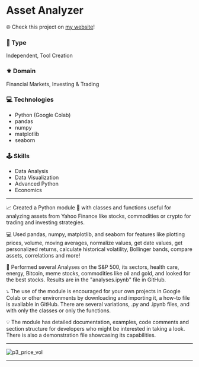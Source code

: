 # Asset Analyzer

🌐 Check this project on [my website](https://aadsm2355.wixsite.com/andryadsm/asset_analyzer)!

### 📌 Type
Independent, Tool Creation

### ⚜️ Domain
Financial Markets, Investing & Trading

### 💻 Technologies
- Python (Google Colab)
- pandas
- numpy
- matplotlib
- seaborn

### 🕹️ Skills
- Data Analysis
- Data Visualization
- Advanced Python
- Economics

---

📈 Created a Python module 🐍 with classes and functions useful for analyzing assets from Yahoo Finance like stocks, commodities or crypto for trading and investing strategies.​

💻 Used pandas, numpy, matplotlib, and seaborn for features like plotting prices, volume, moving averages, normalize values, get date values, get personalized returns, calculate historical volatility, Bollinger bands, compare assets, correlations and more!​

🔎 Performed several Analyses on the S&P 500, its sectors, health care, energy, Bitcoin, meme stocks, commodities like oil and gold, and looked for the best stocks. Results are in the "analyses.ipynb" file in GitHub.​

⤵️ The use of the module is encouraged for your own projects in Google Colab or other environments by downloading and importing it, a how-to file is available in GitHub. There are several variations, .py and .ipynb files, and with only the classes or only the functions.

💡 The module has detailed documentation, examples, code comments and section structure for developers who might be interested in taking a look. There is also a demonstration file showcasing its capabilities.

---

![p3_price_vol](https://github.com/AndryADSM/Asset-Analyzer/assets/150280431/24d8fd58-d226-4a39-a633-50385ae13c27)

---
